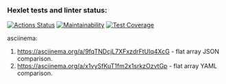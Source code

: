### Hexlet tests and linter status:
[![Actions Status](https://github.com/shadowaion/php-project-lvl2/workflows/hexlet-check/badge.svg)](https://github.com/shadowaion/php-project-lvl2/actions)
[![Maintainability](https://api.codeclimate.com/v1/badges/496a10043e4819ba6353/maintainability)](https://codeclimate.com/github/shadowaion/php-project-lvl2/maintainability)
[![Test Coverage](https://api.codeclimate.com/v1/badges/496a10043e4819ba6353/test_coverage)](https://codeclimate.com/github/shadowaion/php-project-lvl2/test_coverage)

asciinema:
1. https://asciinema.org/a/9fqTNDcjL7XFxzdrFtUIq4XcG - flat array JSON comparison.
2. https://asciinema.org/a/x1vySfKuT1fm2x1srkzOzvtGp - flat array YAML comparison.
